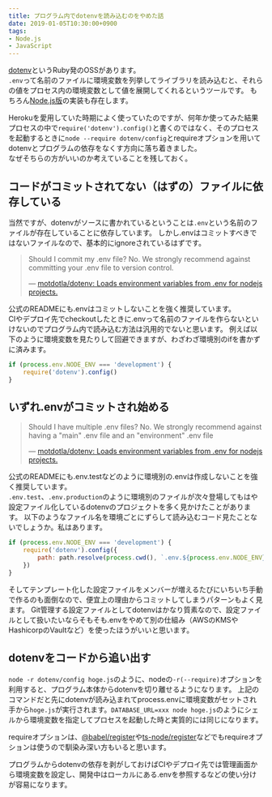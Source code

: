 ```yaml
---
title: プログラム内でdotenvを読み込むのをやめた話
date: 2019-01-05T10:30:00+0900
tags:
- Node.js
- JavaScript
---
```


[dotenv](https://github.com/bkeepers/dotenv)というRuby発のOSSがあります。  
`.env`って名前のファイルに環境変数を列挙してライブラリを読み込むと、それらの値をプロセス内の環境変数として値を展開してくれるというツールです。
もちろん[Node.js版](https://github.com/motdotla/dotenv)の実装も存在します。

Herokuを愛用していた時期によく使っていたのですが、何年か使ってみた結果プロセスの中で`require('dotenv').config()`と書くのではなく、そのプロセスを起動するときに`node --require dotenv/config`とrequireオプションを用いてdotenvとプログラムの依存をなくす方向に落ち着きました。  
なぜそちらの方がいいのか考えていることを残しておく。

## コードがコミットされてない（はずの）ファイルに依存している
当然ですが、dotenvがソースに書かれているということは`.env`という名前のファイルが存在していることに依存しています。
しかし.envはコミットすべきではないファイルなので、基本的にignoreされているはずです。

> Should I commit my .env file?
> No. We strongly recommend against committing your .env file to version control.
>
> &mdash; [motdotla/dotenv: Loads environment variables from .env for nodejs projects.](https://github.com/motdotla/dotenv#should-i-commit-my-env-file)

公式のREADMEにも.envはコミットしないことを強く推奨しています。  
CIやデプロイ先でcheckoutしたときに.envって名前のファイルを作らないといけないのでプログラム内で読み込む方法は汎用的でないと思います。
例えば以下のように環境変数を見たりして回避できますが、わざわざ環境別のifを書かずに済みます。

```js
if (process.env.NODE_ENV === 'development') {
    require('dotenv').config()
}
```

## いずれ.envがコミットされ始める
> Should I have multiple .env files?
> No. We strongly recommend against having a "main" .env file and an "environment" .env file
>
> &mdash; [motdotla/dotenv: Loads environment variables from .env for nodejs projects.](https://github.com/motdotla/dotenv#should-i-have-multiple-env-files)

公式のREADMEにも.env.testなどのように環境別の.envは作成しないことを強く推奨しています。  
`.env.test`、`.env.production`のように環境別のファイルが次々登場してもはや設定ファイル化しているdotenvのプロジェクトを多く見かけたことがあります。
以下のようなファイル名を環境ごとにずらして読み込むコード見たことないでしょうか。私はあります。

```js
if (process.env.NODE_ENV === 'development') {
    require('dotenv').config({
        path: path.resolve(process.cwd(), `.env.${process.env.NODE_ENV}`)
    })
}
```

そしてテンプレート化した設定ファイルをメンバーが増えるたびにいちいち手動で作るのも面倒なので、便宜上の理由からコミットしてしまうパターンもよく見ます。
Git管理する設定ファイルとしてdotenvはかなり質素なので、設定ファイルとして扱いたいならそもそも.envをやめて別の仕組み（AWSのKMSやHashicorpのVaultなど）を使ったほうがいいと思います。

## dotenvをコードから追い出す
`node -r dotenv/config hoge.js`のように、nodeの`-r(--require)`オプションを利用すると、プログラム本体からdotenvを切り離せるようになります。
上記のコマンドだと先にdotenvが読み込まれてprocess.envに環境変数がセットされ手から`hoge.js`が実行されます。`DATABASE_URL=xxx node hoge.js`のようにシェルから環境変数を指定してプロセスを起動した時と実質的には同じになります。

requireオプションは、[@babel/register](https://babeljs.io/docs/en/babel-register)や[ts-node/register](https://github.com/TypeStrong/ts-node#programmatic)などでもrequireオプションは使うので馴染み深い方もいると思います。

プログラムからdotenvの依存を剥がしておけばCIやデプロイ先では管理画面から環境変数を設定し、開発中はローカルにある.envを参照するなどの使い分けが容易になります。

